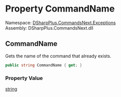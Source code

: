 # Property CommandName

Namespace: [DSharpPlus.CommandsNext.Exceptions](DSharpPlus.CommandsNext.Exceptions.md)  
Assembly: DSharpPlus.CommandsNext.dll

## <a id="DSharpPlus_CommandsNext_Exceptions_DuplicateCommandException_CommandName"></a>CommandName

Gets the name of the command that already exists.

```csharp
public string CommandName { get; }
```

### Property Value

[string](https://learn.microsoft.com/dotnet/api/system.string)

